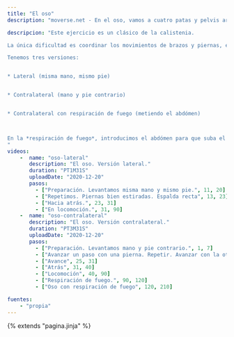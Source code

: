 ```yaml
---
title: "El oso"
description: "moverse.net - En el oso, vamos a cuatro patas y pelvis arriba, con versión lateral y contralateral"

descripcion: "Este ejercicio es un clásico de la calistenia.

La única dificultad es coordinar los movimientos de brazos y piernas, estando boca abajo. Por lo demás exige un poco de flexibilidad en los isquiotibiales para poder avanzar las piernas sin doblarlas.

Tenemos tres versiones:


* Lateral (misma mano, mismo pie)


* Contralateral (mano y pie contrario)


* Contralateral con respiración de fuego (metiendo el abdómen)



En la *respiración de fuego*, introducimos el abdómen para que suba el diagrafma y expulse el aire por la boca de forma forzada. Cuando hacemos el oso, podemos usar esta respiración para abrir un poco más la espalda mientras andamos. Esto también estira la parte de atrás de las piernas.
"
videos: 
    -  name: "oso-lateral"
       description: "El oso. Versión lateral."
       duration: "PT1M31S"
       uploadDate: "2020-12-20"
       pasos:
         - ["Preparación. Levantamos misma mano y mismo pie.", 11, 20]
         - ["Repetimos. Piernas bien estiradas. Espalda recta", 13, 23]
         - ["Hacia atrás.", 23, 31]
         - ["En locomoción.", 31, 90]
    -  name: "oso-contralateral"
       description: "El oso. Versión contralateral."
       duration: "PT3M31S"
       uploadDate: "2020-12-20"
       pasos:
         - ["Preparación. Levantamos mano y pie contrario.", 1, 7]
         - ["Avanzar un paso con una pierna. Repetir. Avanzar con la otra.", 7, 25]
         - ["Avance", 25, 31]
         - ["Atrás", 31, 40]
         - ["Locomoción", 40, 90]
         - ["Respiración de fuego.", 90, 120]
         - ["Oso con respiración de fuego", 120, 210]

fuentes:
    - "propia"
---
```

{% extends "pagina.jinja" %}